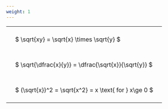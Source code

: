 ```yaml
---
weight: 1
---
```


<style type="text/css">
#T_47a6f th.col_heading {
  text-align: left;
  font-size: 1em;
}
#T_47a6f td {
  text-align: left;
  font-size: 1em;
  padding: 1.5em;
}
</style>
<table id="T_47a6f">
  <thead>
  </thead>
  <tbody>
    <tr>
      <td id="T_47a6f_row0_col0" class="data row0 col0" >$ \sqrt{xy} = \sqrt{x} \times \sqrt{y} $</td>
    </tr>
    <tr>
      <td id="T_47a6f_row1_col0" class="data row1 col0" >$ \sqrt{\dfrac{x}{y}} = \dfrac{\sqrt{x}}{\sqrt{y}} $</td>
    </tr>
    <tr>
      <td id="T_47a6f_row2_col0" class="data row2 col0" >$ (\sqrt{x})^2 = \sqrt{x^2} = x \text{ for } x\ge 0 $</td>
    </tr>
  </tbody>
</table>
